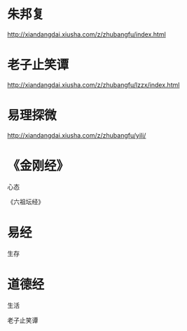 # 朱邦复 
http://xiandangdai.xiusha.com/z/zhubangfu/index.html

# 老子止笑谭
http://xiandangdai.xiusha.com/z/zhubangfu/lzzx/index.html

# 易理探微
http://xiandangdai.xiusha.com/z/zhubangfu/yili/

# 《金刚经》
心态

《六祖坛经》

# 易经
生存

# 道德经
生活

老子止笑谭
